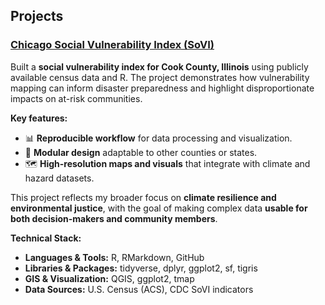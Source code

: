 ## Projects  

### [Chicago Social Vulnerability Index (SoVI)](https://github.com/alexlamers/chicago-sovi)  
Built a **social vulnerability index for Cook County, Illinois** using publicly available census data and R. The project demonstrates how vulnerability mapping can inform disaster preparedness and highlight disproportionate impacts on at-risk communities.  

**Key features:**  
- 📊 **Reproducible workflow** for data processing and visualization.  
- 🔄 **Modular design** adaptable to other counties or states.  
- 🗺️ **High-resolution maps and visuals** that integrate with climate and hazard datasets.  

This project reflects my broader focus on **climate resilience and environmental justice**, with the goal of making complex data **usable for both decision-makers and community members**.  

**Technical Stack:**  
- **Languages & Tools:** R, RMarkdown, GitHub  
- **Libraries & Packages:** tidyverse, dplyr, ggplot2, sf, tigris  
- **GIS & Visualization:** QGIS, ggplot2, tmap  
- **Data Sources:** U.S. Census (ACS), CDC SoVI indicators  
